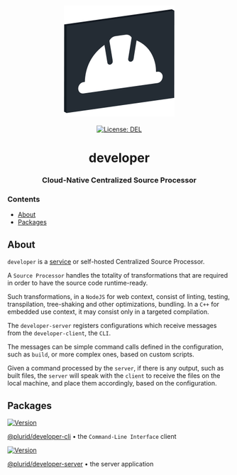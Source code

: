 <p align="center">
    <img src="https://raw.githubusercontent.com/plurid/developer/master/about/identity/developer-logo.png" height="250px">
    <br />
    <br />
    <a target="_blank" href="https://github.com/plurid/developer/blob/master/LICENSE">
        <img src="https://img.shields.io/badge/license-DEL-blue.svg?colorB=1380C3&style=for-the-badge" alt="License: DEL">
    </a>
</p>



<h1 align="center">
    developer
</h1>


<h3 align="center">
    Cloud-Native Centralized Source Processor
</h3>



### Contents

+ [About](#about)
+ [Packages](#packages)



## About

`developer` is a [service](https://developer.plurid.cloud) or self-hosted Centralized Source Processor.

A `Source Processor` handles the totality of transformations that are required in order to have the source code runtime-ready.

Such transformations, in a `NodeJS` for web context, consist of linting, testing, transpilation, tree-shaking and other optimizations, bundling. In a `C++` for embedded use context, it may consist only in a targeted compilation.

The `developer-server` registers configurations which receive messages from the `developer-client`, the `CLI`.

The messages can be simple command calls defined in the configuration, such as `build`, or more complex ones, based on custom scripts.

Given a command processed by the `server`, if there is any output, such as built files, the `server` will speak with the `client` to receive the files on the local machine, and place them accordingly, based on the configuration.



## Packages

<a target="_blank" href="https://www.npmjs.com/package/@plurid/developer-cli">
    <img src="https://img.shields.io/npm/v/@plurid/developer-cli.svg?logo=npm&colorB=1380C3&style=for-the-badge" alt="Version">
</a>

[@plurid/developer-cli][developer-cli] • the `Command-Line Interface` client

[developer-cli]: https://github.com/plurid/developer/tree/master/packages/developer-cli


<a target="_blank" href="https://www.npmjs.com/package/@plurid/developer-server">
    <img src="https://img.shields.io/npm/v/@plurid/developer-server.svg?logo=npm&colorB=1380C3&style=for-the-badge" alt="Version">
</a>

[@plurid/developer-server][developer-server] • the server application

[developer-server]: https://github.com/plurid/developer/tree/master/packages/developer-server
